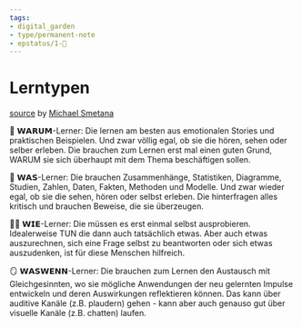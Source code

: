 ```yaml
---
tags: 
- digital_garden
- type/permanent-note
- epstatus/1-🌱
---
```

# Lerntypen
[source](https://www.linkedin.com/posts/trainergeheimnisse_onlinekursen-didaktik-lernarchitektur-activity-6985863836633305089-Vxda?utm_source=share&utm_medium=member_desktop) by [Michael Smetana](https://www.linkedin.com/in/trainergeheimnisse/)

🦋 𝗪𝗔𝗥𝗨𝗠-Lerner: Die lernen am besten aus emotionalen Stories und praktischen Beispielen. Und zwar völlig egal, ob sie die hören, sehen oder selber erleben. Die brauchen zum Lernen erst mal einen guten Grund, WARUM sie sich überhaupt mit dem Thema beschäftigen sollen.  
  
🔢 𝗪𝗔𝗦-Lerner: Die brauchen Zusammenhänge, Statistiken, Diagramme, Studien, Zahlen, Daten, Fakten, Methoden und Modelle. Und zwar wieder egal, ob sie die sehen, hören oder selbst erleben. Die hinterfragen alles kritisch und brauchen Beweise, die sie überzeugen.  
  
🏃🏻 𝗪𝗜𝗘-Lerner: Die müssen es erst einmal selbst ausprobieren. Idealerweise TUN die dann auch tatsächlich etwas. Aber auch etwas auszurechnen, sich eine Frage selbst zu beantworten oder sich etwas auszudenken, ist für diese Menschen hilfreich.   
  
🪞 𝗪𝗔𝗦𝗪𝗘𝗡𝗡-Lerner: Die brauchen zum Lernen den Austausch mit Gleichgesinnten, wo sie mögliche Anwendungen der neu gelernten Impulse entwickeln und deren Auswirkungen reflektieren können. Das kann über auditive Kanäle (z.B. plaudern) gehen - kann aber auch genauso gut über visuelle Kanäle (z.B. chatten) laufen.
